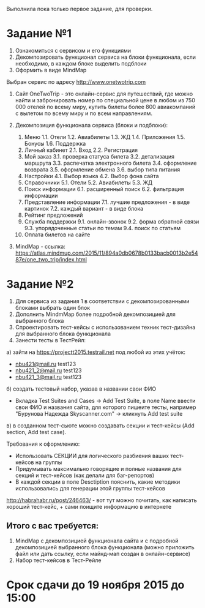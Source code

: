 Выполнила пока только первое задание, для проверки.
# Задание №1
1. Ознакомиться с сервисом и его функциями
2. Декомпозировать функционал сервиса на блоки функционала, если необходимо, в каждом блоке выделить подблоки 
3. Оформить в виде MindMap

Выбран сервис по адресу http://www.onetwotrip.com

1. Сайт OneTwoTrip - это онлайн-сервис для путешествий, где можно найти и забронировать номер по специальной цене в любом из 750 000 отелей по всему миру, купить билеты более 800 авиакомпаний с вылетом по всему миру и по всем направлениям.

2. Декомпозиция функционала сервиса (блоки и подблоки):
    1.	Меню
        1.1.	 Отели
        1.2.	 Авиабилеты
        1.3.	 ЖД
        1.4.	 Приложения
        1.5.	 Бонусы
        1.6.	 Поддержка
    2.	Личный кабинет
        2.1.	 Вход
        2.2.	 Регистрация
    3.	Мой заказ
        3.1.	 проверка статуса билета
        3.2.	 детализация маршрута
        3.3.	 распечатка электронного билета
        3.4.	 оформление возврата
        3.5.	 оформление обмена
        3.6.	 выбор типа питания
    4.	Настройки
        4.1.	 Выбор языка
        4.2.	 Выбор фона сайта
    5.	Справочники
        5.1.	 Отели
        5.2.	 Авиабилеты
        5.3.	 ЖД
    6.	Поиск информации
        6.1.	 расширенный поиск
        6.2.	 фильтрация информации
    7.	Представление информации
        7.1.	 лучшие предложения - в виде картинок
        7.2.	 каждый вариант - в виде блока
    8.	Рейтинг предложений
    9.	Служба поддержки
        9.1.	 онлайн-звонок
        9.2.	 форма обратной связи
        9.3.	 упорядоченные статьи по темам
        9.4.	 поиск по статьям
    10.	Оплата билетов на сайте

3. MindMap - ссылка: https://atlas.mindmup.com/2015/11/894a0db0678b0133bacb0013b2e5487e/one_two_trip/index.html





# Задание №2
1. Для сервиса из задания 1 в соответствии с декомпозированными блоками выбрать один блок
2. Дополнить MindmMap более подробной декомпозицией для выбранного блока
3. Cпроектировать тест-кейсы с использованием техник тест-дизайна для выбранного блока функционала
4. Занести тесты в ТестРейл:

а) зайти на https://projectt2015.testrail.net под любой из этих учёток:
- nbu421@mail.ru test123
- nbu421_2@mail.ru test123
- nbu421_3@mail.ru test123

б) создать тестовый набор, указав в названии свои ФИО
- Вкладка Test Suites and Cases -> Add Test Suite, в поле Name ввести свои ФИО и названия сайта, для которого пишеите тесты, например "Бурунова Надежда Skyscanner.com" -> кликнуть Add test suite

в) в созданном тест-сьюте можно создавать секции и тест-кейсы (Add section, Add test case). 

Требования к оформлению:
- Использовать СЕКЦИИ для логического разбиения ваших тест-кейсов на группы
- Придумывать максимально говорящие и полные названия для секций и тест-кейсов (как делали для баг-репортов)
- В каждой секции в поле Desctiption пояснить, какие методики использовались для генерации этой группы тест-кейсов

http://habrahabr.ru/post/246463/ - вот тут можно почитать, как написать хороший тест-кейс, + сами поищите информацию в интернете

## Итого с вас требуется:
1. MindMap с декомпозицией функционала сайта и с подробной декомпозицией выбранного блока функционала (можно приложить файл или дать ссылку, если майнд-мап создан в онлайн-сервисе)
2. Набор тест-кейсов в Тест-Рейле

# Срок сдачи до 19 ноября 2015 до 15:00
